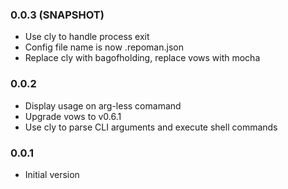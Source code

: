 ### 0.0.3 (SNAPSHOT)
* Use cly to handle process exit
* Config file name is now .repoman.json
* Replace cly with bagofholding, replace vows with mocha

### 0.0.2
* Display usage on arg-less comamand
* Upgrade vows to v0.6.1
* Use cly to parse CLI arguments and execute shell commands

### 0.0.1
* Initial version
